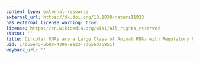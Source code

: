 ```yaml
---
content_type: external-resource
external_url: https://dx.doi.org/10.1038/nature11928
has_external_license_warning: true
license: https://en.wikipedia.org/wiki/All_rights_reserved
status: ''
title: Circular RNAs are a Large Class of Animal RNAs with Regulatory Potency
uid: 14b55e45-5b88-4396-9e23-7d656d76951f
wayback_url: ''
---
```

